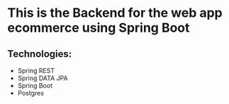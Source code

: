 # This is the Backend for the web app ecommerce using Spring Boot

## Technologies:
- Spring REST
- Spring DATA JPA
- Spring Boot
- Postgres
